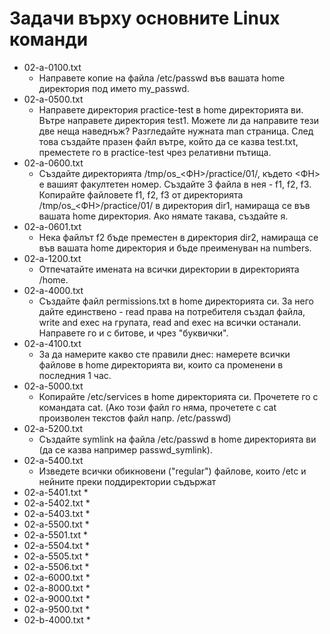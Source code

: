# Задачи върху основните Linux команди
* 02-a-0100.txt
   * Направете копие на файла /etc/passwd във вашата home директория под името my_passwd.
* 02-a-0500.txt
   * Направете директория practice-test в home директорията ви. Вътре направете директория test1. Можете ли да направите тези две неща наведнъж? Разгледайте нужната man страница. След това създайте празен файл вътре, който да се казва test.txt, преместете го в practice-test чрез релативни пътища.
* 02-a-0600.txt
   * Създайте директорията /tmp/os_<ФН>/practice/01/, където <ФН> е вашият факултетен номер. Създайте 3 файла в нея - f1, f2, f3. Копирайте файловете f1, f2, f3 от директорията /tmp/os_<ФН>/practice/01/ в директория dir1, намираща се във вашата home директория. Ако нямате такава, създайте я.
* 02-a-0601.txt
   * Нека файлът f2 бъде преместен в директория dir2, намираща се във вашата home директория и бъде преименуван на numbers.
* 02-a-1200.txt
   * Отпечатайте имената на всички директории в директорията /home.
* 02-a-4000.txt
   * Създайте файл permissions.txt в home директорията си. За него дайте единствено - read права на потребителя създал файла, write and exec на групата, read and exec на всички останали. Направете го и с битове, и чрез "буквички".
* 02-a-4100.txt
   * За да намерите какво сте правили днес: намерете всички файлове в home директорията ви, които са променени в последния 1 час.
* 02-a-5000.txt
   * Копирайте /etc/services в home директорията си. Прочетете го с командата cat. (Ако този файл го няма, прочетете с cat произволен текстов файл напр. /etc/passwd)
* 02-a-5200.txt
   * Създайте symlink на файла /etc/passwd в home директорията ви (да се казва например passwd_symlink).
* 02-a-5400.txt
   * Изведете всички обикновени ("regular") файлове, които /etc и нейните преки поддиректории съдържат
* 02-a-5401.txt
   * 
* 02-a-5402.txt
   * 
* 02-a-5403.txt
   * 
* 02-a-5500.txt
   * 
* 02-a-5501.txt
   * 
* 02-a-5504.txt
   * 
* 02-a-5505.txt
   * 
* 02-a-5506.txt
   * 
* 02-a-6000.txt
   * 
* 02-a-8000.txt
   * 
* 02-a-9000.txt
   * 
* 02-a-9500.txt
   * 
* 02-b-4000.txt
   * 
